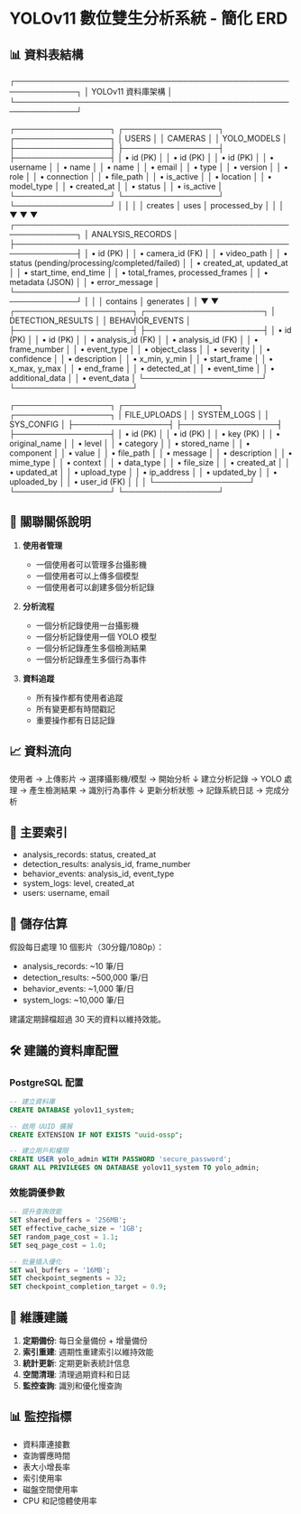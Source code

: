 # YOLOv11 數位雙生分析系統 - 簡化 ERD

## 📊 資料表結構

┌─────────────────────────────────────────────────────────────┐
│                    YOLOv11 資料庫架構                        │
└─────────────────────────────────────────────────────────────┘

┌─────────────────┐      ┌─────────────────┐      ┌─────────────────┐
│   USERS         │      │   CAMERAS       │      │  YOLO_MODELS    │
├─────────────────┤      ├─────────────────┤      ├─────────────────┤
│ • id (PK)       │      │ • id (PK)       │      │ • id (PK)       │
│ • username      │      │ • name          │      │ • name          │
│ • email         │      │ • type          │      │ • version       │
│ • role          │      │ • connection    │      │ • file_path     │
│ • is_active     │      │ • location      │      │ • model_type    │
│ • created_at    │      │ • status        │      │ • is_active     │
└─────────────────┘      └─────────────────┘      └─────────────────┘
         │                        │                        │
         │ creates                │ uses                   │ processed_by
         │                        │                        │
         ▼                        ▼                        ▼
┌─────────────────────────────────────────────────────────────┐
│                  ANALYSIS_RECORDS                           │
├─────────────────────────────────────────────────────────────┤
│ • id (PK)                                                   │
│ • camera_id (FK)                                            │
│ • video_path                                                │
│ • status (pending/processing/completed/failed)             │
│ • created_at, updated_at                                    │
│ • start_time, end_time                                      │
│ • total_frames, processed_frames                            │
│ • metadata (JSON)                                           │
│ • error_message                                             │
└─────────────────────────────────────────────────────────────┘
         │                        │
         │ contains               │ generates
         │                        │
         ▼                        ▼
┌─────────────────────┐   ┌─────────────────────┐
│  DETECTION_RESULTS  │   │  BEHAVIOR_EVENTS    │
├─────────────────────┤   ├─────────────────────┤
│ • id (PK)           │   │ • id (PK)           │
│ • analysis_id (FK)  │   │ • analysis_id (FK)  │
│ • frame_number      │   │ • event_type        │
│ • object_class      │   │ • severity          │
│ • confidence        │   │ • description       │
│ • x_min, y_min      │   │ • start_frame       │
│ • x_max, y_max      │   │ • end_frame         │
│ • detected_at       │   │ • event_time        │
│ • additional_data   │   │ • event_data        │
└─────────────────────┘   └─────────────────────┘

┌─────────────────┐      ┌─────────────────┐      ┌─────────────────┐
│ FILE_UPLOADS    │      │ SYSTEM_LOGS     │      │ SYS_CONFIG      │
├─────────────────┤      ├─────────────────┤      ├─────────────────┤
│ • id (PK)       │      │ • id (PK)       │      │ • key (PK)      │
│ • original_name │      │ • level         │      │ • category      │
│ • stored_name   │      │ • component     │      │ • value         │
│ • file_path     │      │ • message       │      │ • description   │
│ • mime_type     │      │ • context       │      │ • data_type     │
│ • file_size     │      │ • created_at    │      │ • updated_at    │
│ • upload_type   │      │ • ip_address    │      │ • updated_by    │
│ • uploaded_by   │      │ • user_id (FK)  │      │                 │
└─────────────────┘      └─────────────────┘      └─────────────────┘

## 🔗 關聯關係說明

1. **使用者管理**
   - 一個使用者可以管理多台攝影機
   - 一個使用者可以上傳多個模型
   - 一個使用者可以創建多個分析記錄

2. **分析流程**
   - 一個分析記錄使用一台攝影機
   - 一個分析記錄使用一個 YOLO 模型
   - 一個分析記錄產生多個檢測結果
   - 一個分析記錄產生多個行為事件

3. **資料追蹤**
   - 所有操作都有使用者追蹤
   - 所有變更都有時間戳記
   - 重要操作都有日誌記錄

## 📈 資料流向

使用者 → 上傳影片 → 選擇攝影機/模型 → 開始分析 
  ↓
建立分析記錄 → YOLO 處理 → 產生檢測結果 → 識別行為事件
  ↓
更新分析狀態 → 記錄系統日誌 → 完成分析

## 🎯 主要索引

- analysis_records: status, created_at
- detection_results: analysis_id, frame_number
- behavior_events: analysis_id, event_type
- system_logs: level, created_at
- users: username, email

## 💾 儲存估算

假設每日處理 10 個影片（30分鐘/1080p）：
- analysis_records: ~10 筆/日
- detection_results: ~500,000 筆/日
- behavior_events: ~1,000 筆/日
- system_logs: ~10,000 筆/日

建議定期歸檔超過 30 天的資料以維持效能。

## 🛠️ 建議的資料庫配置

### PostgreSQL 配置
```sql
-- 建立資料庫
CREATE DATABASE yolov11_system;

-- 啟用 UUID 擴展
CREATE EXTENSION IF NOT EXISTS "uuid-ossp";

-- 建立用戶和權限
CREATE USER yolo_admin WITH PASSWORD 'secure_password';
GRANT ALL PRIVILEGES ON DATABASE yolov11_system TO yolo_admin;
```

### 效能調優參數
```sql
-- 提升查詢效能
SET shared_buffers = '256MB';
SET effective_cache_size = '1GB';
SET random_page_cost = 1.1;
SET seq_page_cost = 1.0;

-- 批量插入優化
SET wal_buffers = '16MB';
SET checkpoint_segments = 32;
SET checkpoint_completion_target = 0.9;
```

## 🔧 維護建議

1. **定期備份**: 每日全量備份 + 增量備份
2. **索引重建**: 週期性重建索引以維持效能
3. **統計更新**: 定期更新表統計信息
4. **空間清理**: 清理過期資料和日誌
5. **監控查詢**: 識別和優化慢查詢

## 📊 監控指標

- 資料庫連接數
- 查詢響應時間
- 表大小增長率
- 索引使用率
- 磁盤空間使用率
- CPU 和記憶體使用率

